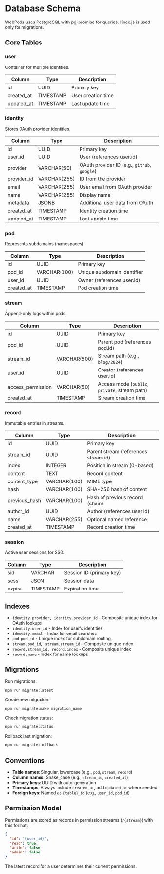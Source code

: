 # Database Schema

WebPods uses PostgreSQL with pg-promise for queries. Knex.js is used only for migrations.

## Core Tables

### user

Container for multiple identities.

| Column     | Type      | Description        |
| ---------- | --------- | ------------------ |
| id         | UUID      | Primary key        |
| created_at | TIMESTAMP | User creation time |
| updated_at | TIMESTAMP | Last update time   |

### identity

Stores OAuth provider identities.

| Column      | Type         | Description                                  |
| ----------- | ------------ | -------------------------------------------- |
| id          | UUID         | Primary key                                  |
| user_id     | UUID         | User (references user.id)                    |
| provider    | VARCHAR(50)  | OAuth provider ID (e.g., `github`, `google`) |
| provider_id | VARCHAR(255) | ID from the provider                         |
| email       | VARCHAR(255) | User email from OAuth provider               |
| name        | VARCHAR(255) | Display name                                 |
| metadata    | JSONB        | Additional user data from OAuth              |
| created_at  | TIMESTAMP    | Identity creation time                       |
| updated_at  | TIMESTAMP    | Last update time                             |

### pod

Represents subdomains (namespaces).

| Column     | Type         | Description                 |
| ---------- | ------------ | --------------------------- |
| id         | UUID         | Primary key                 |
| pod_id     | VARCHAR(100) | Unique subdomain identifier |
| user_id    | UUID         | Owner (references user.id)  |
| created_at | TIMESTAMP    | Pod creation time           |

### stream

Append-only logs within pods.

| Column            | Type         | Description                                    |
| ----------------- | ------------ | ---------------------------------------------- |
| id                | UUID         | Primary key                                    |
| pod_id            | UUID         | Parent pod (references pod.id)                 |
| stream_id         | VARCHAR(500) | Stream path (e.g., `blog/2024`)                |
| user_id           | UUID         | Creator (references user.id)                   |
| access_permission | VARCHAR(50)  | Access mode (`public`, `private`, stream path) |
| created_at        | TIMESTAMP    | Stream creation time                           |

### record

Immutable entries in streams.

| Column        | Type         | Description                          |
| ------------- | ------------ | ------------------------------------ |
| id            | UUID         | Primary key                          |
| stream_id     | UUID         | Parent stream (references stream.id) |
| index         | INTEGER      | Position in stream (0-based)         |
| content       | TEXT         | Record content                       |
| content_type  | VARCHAR(100) | MIME type                            |
| hash          | VARCHAR(100) | SHA-256 hash of content              |
| previous_hash | VARCHAR(100) | Hash of previous record (chain)      |
| author_id     | UUID         | Author (references user.id)          |
| name          | VARCHAR(255) | Optional named reference             |
| created_at    | TIMESTAMP    | Record creation time                 |

### session

Active user sessions for SSO.

| Column | Type      | Description              |
| ------ | --------- | ------------------------ |
| sid    | VARCHAR   | Session ID (primary key) |
| sess   | JSON      | Session data             |
| expire | TIMESTAMP | Expiration time          |

## Indexes

- `identity.provider, identity.provider_id` - Composite unique index for OAuth lookups
- `identity.user_id` - Index for user's identities
- `identity.email` - Index for email searches
- `pod.pod_id` - Unique index for subdomain routing
- `stream.pod_id, stream.stream_id` - Composite unique index
- `record.stream_id, record.index` - Composite unique index
- `record.name` - Index for name lookups

## Migrations

Run migrations:

```bash
npm run migrate:latest
```

Create new migration:

```bash
npm run migrate:make migration_name
```

Check migration status:

```bash
npm run migrate:status
```

Rollback last migration:

```bash
npm run migrate:rollback
```

## Conventions

- **Table names**: Singular, lowercase (e.g., `pod`, `stream`, `record`)
- **Column names**: Snake_case (e.g., `stream_id`, `created_at`)
- **Primary keys**: UUID with auto-generation
- **Timestamps**: Always include `created_at`, add `updated_at` where needed
- **Foreign keys**: Named as `{table}_id` (e.g., `user_id`, `pod_id`)

## Permission Model

Permissions are stored as records in permission streams (`/{stream}`) with this format:

```json
{
  "id": "{user_id}",
  "read": true,
  "write": false,
  "admin": false
}
```

The latest record for a user determines their current permissions.
